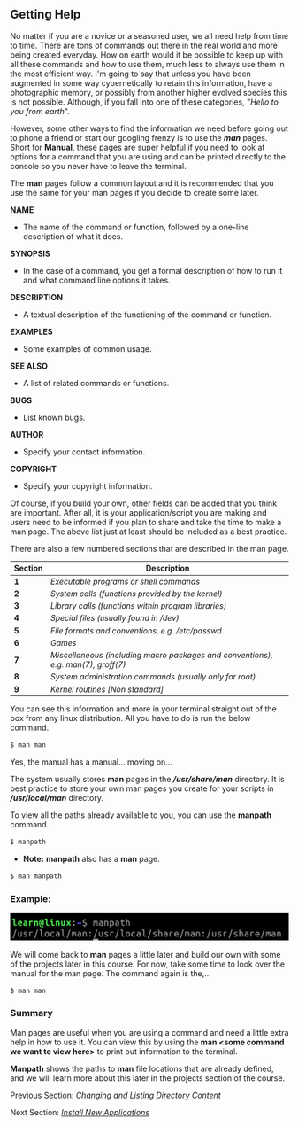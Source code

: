 ## Getting Help

No matter if you are a novice or a seasoned user, we all need help from time to time. There are tons of commands out there in the real world and more being created everyday. How on earth would it be possible to keep up with all these commands and how to use them, much less to always use them in the most efficient way. I'm going to say that unless you have been augmented in some way cybernetically to retain this information, have a photographic memory, or possibly from another higher evolved species this is not possible. Although, if you fall into one of these categories, "_Hello to you from earth_". 

However, some other ways to find the information we need before going out to phone a friend or start our googling frenzy is to use the ***man*** pages. Short for **Manual**, these pages are super helpful if you need to look at options for a command that you are using and can be printed directly to the console so you never have to leave the terminal. 

The **man** pages follow a common layout and it is recommended that you use the same for your man pages if you decide to create some later. 

**NAME**
*   The name of the command or function, followed by a one-line description of what it does.

**SYNOPSIS**
*    In the case of a command, you get a formal description of how to run it and what command line options it takes.

**DESCRIPTION**
*   A textual description of the functioning of the command or function.

**EXAMPLES**
*   Some examples of common usage.

**SEE ALSO**
*   A list of related commands or functions.

**BUGS**
*   List known bugs.

**AUTHOR**
*   Specify your contact information.

**COPYRIGHT**
*   Specify your copyright information.


Of course, if you build your own, other fields can be added that you think are important. After all, it is your application/script you are making and users need to be informed if you plan to share and take the time to make a man page. The above list just at least should be included as a best practice. 

There are also a few numbered sections that are described in the man page. 

| Section | Description                                     |
|---------|-------------------------------------------------|
|**1**    |_Executable programs or shell commands_          |
|**2**    |_System calls (functions provided by the kernel)_|
|**3**    |_Library calls (functions within program libraries)_|
|**4**    |_Special files (usually found in /dev)_          |
|**5**    |_File formats and conventions, e.g. /etc/passwd_ |
|**6**    |_Games_                                          |
|**7**    |_Miscellaneous (including macro packages and conventions), e.g. man(7), groff(7)_|
|**8**    |_System administration commands (usually only for root)_|
|**9**    |_Kernel routines [Non standard]_|


You can see this information and more in your terminal straight out of the box from any linux distribution. All you have to do is run the below command. 

```.sh
$ man man
```
Yes, the manual has a manual... moving on...

The system usually stores **man** pages in the **_/usr/share/man_** directory. It is best practice to store your own man pages you create for your scripts in **_/usr/local/man_** directory. 

To view all the paths already available to you, you can use the **manpath** command. 
```.sh
$ manpath
```
* **Note:** **manpath** also has a **man** page. 
```.sh
$ man manpath
```
### Example: 
![view or Man Path directories](../assets/2.finding_things/manpath.png)

We will come back to **man** pages a little later and build our own with some of the projects later in this course. For now, take some time to look over the manual for the man page. The command again is the,...

```.sh
$ man man
```

### Summary

Man pages are useful when you are using a command and need a little extra help in how to use it. You can view this by using the **man \<some command we want to view here\>** to print out information to the terminal. 

**Manpath** shows the paths to **man** file locations that are already defined, and we will learn more about this later in the projects section of the course. 


Previous Section:  [_Changing and Listing Directory Content_](../1.Navigation/b.Changing_and_Listing_Directory_Content.md)

Next Section: [_Install New Applications_](./b.Install_New_Applications.md)